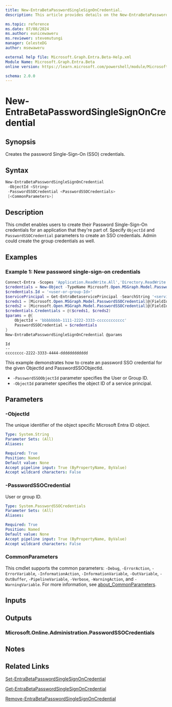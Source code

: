 ```yaml
---
title: New-EntraBetaPasswordSingleSignOnCredential.
description: This article provides details on the New-EntraBetaPasswordSingleSignOnCredential command.

ms.topic: reference
ms.date: 07/08/2024
ms.author: eunicewaweru
ms.reviewer: stevemutungi
manager: CelesteDG
author: msewaweru

external help file: Microsoft.Graph.Entra.Beta-Help.xml
Module Name: Microsoft.Graph.Entra.Beta
online version: https://learn.microsoft.com/powershell/module/Microsoft.Graph.Entra.Beta/New-EntraBetaPasswordSingleSignOnCredential

schema: 2.0.0
---
```


# New-EntraBetaPasswordSingleSignOnCredential

## Synopsis

Creates the password Single-Sign-On (SSO) credentials.

## Syntax

```powershell
New-EntraBetaPasswordSingleSignOnCredential 
 -ObjectId <String>
 -PasswordSSOCredential <PasswordSSOCredentials> 
 [<CommonParameters>]
```

## Description

This cmdlet enables users to create their Password Single-Sign-On credentials for an application that they're part of. Specify `ObjectId` and `PasswordSSOCredential` parameters to create an SSO credentials.
Admin could create the group credentials as well.

## Examples

### Example 1: New password single-sign-on credentials

```powershell
Connect-Entra -Scopes 'Application.ReadWrite.All','Directory.ReadWrite.All'
$credentials = New-Object -TypeName Microsoft.Open.MSGraph.Model.PasswordSSOCredentials
$credentials.Id = '<user-or-group-Id>'
$servicePrincipal = Get-EntraBetaservicePrincipal -SearchString '<service-principal-name>'
$creds1 = [Microsoft.Open.MSGraph.Model.PasswordSSOCredential]@{FieldId="param_emailOrUserName"; Value="foobar@ms.com"; Type="text"}
$creds2 = [Microsoft.Open.MSGraph.Model.PasswordSSOCredential]@{FieldId="param_password"; Value="my-secret"; Type="password"}
$credentials.Credentials = @($creds1, $creds2)
$params = @{
    ObjectId = 'bbbbbbbb-1111-2222-3333-cccccccccccc'
    PasswordSSOCredential = $credentials
}
New-EntraBetaPasswordSingleSignOnCredential @params
```

```Output
Id
--
cccccccc-2222-3333-4444-dddddddddddd
```

This example demonstrates how to create an password SSO credential for the given ObjectId and PasswordSSOObjectId.

- `-PasswordSSOObjectId` parameter specifies the User or Group ID.
- `-ObjectId` parameter specifies the object ID of a service principal.

## Parameters

### -ObjectId

The unique identifier of the object specific Microsoft Entra ID object.

```yaml
Type: System.String
Parameter Sets: (All)
Aliases:

Required: True
Position: Named
Default value: None
Accept pipeline input: True (ByPropertyName, ByValue)
Accept wildcard characters: False
```

### -PasswordSSOCredential

User or group ID.

```yaml
Type: System.PasswordSSOCredentials
Parameter Sets: (All)
Aliases:

Required: True
Position: Named
Default value: None
Accept pipeline input: True (ByPropertyName, ByValue)
Accept wildcard characters: False
```

### CommonParameters

This cmdlet supports the common parameters: `-Debug`, `-ErrorAction`, `-ErrorVariable`, `-InformationAction`, `-InformationVariable`, `-OutVariable`, `-OutBuffer`, `-PipelineVariable`, `-Verbose`, `-WarningAction`, and `-WarningVariable`. For more information, see [about_CommonParameters](https://go.microsoft.com/fwlink/?LinkID=113216).

## Inputs

## Outputs

### Microsoft.Online.Administration.PasswordSSOCredentials

## Notes

## Related Links

[Set-EntraBetaPasswordSingleSignOnCredential](Set-EntraBetaPasswordSingleSignOnCredential.md)

[Get-EntraBetaPasswordSingleSignOnCredential](Get-EntraBetaPasswordSingleSignOnCredential.md)

[Remove-EntraBetaPasswordSingleSignOnCredential](Remove-EntraBetaPasswordSingleSignOnCredential.md)
